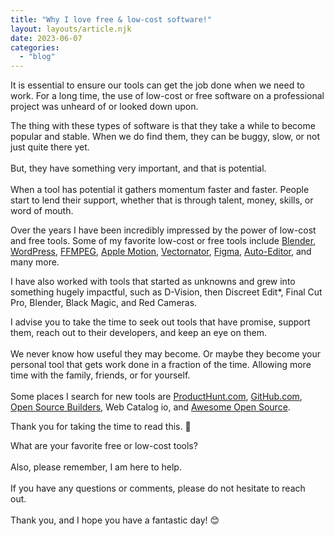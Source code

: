 ```yaml
---
title: "Why I love free & low-cost software!"
layout: layouts/article.njk
date: 2023-06-07
categories: 
  - "blog"
---
```


It is essential to ensure our tools can get the job done when we need to work. For a long time, the use of low-cost or free software on a professional project was unheard of or looked down upon. 

The thing with these types of software is that they take a while to become popular and stable. When we do find them, they can be buggy, slow, or not just quite there yet.   
​  
But, they have something very important, and that is potential.   
​  
When a tool has potential it gathers momentum faster and faster. People start to lend their support, whether that is through talent, money, skills, or word of mouth.

Over the years I have been incredibly impressed by the power of low-cost and free tools. Some of my favorite low-cost or free tools include [Blender](https://www.blender.org), [WordPress](http://wordpress.org), [FFMPEG](http://ffmpeg.org), [Apple Motion](https://www.apple.com/final-cut-pro/motion/), [Vectornator](https://www.vectornator.io), [Figma](https://www.figma.com), [Auto-Editor](https://github.com/WyattBlue/auto-editor), and many more.

I have also worked with tools that started as unknowns and grew into something hugely impactful, such as D-Vision, then Discreet Edit\*, Final Cut Pro, Blender, Black Magic, and Red Cameras.

I advise you to take the time to seek out tools that have promise, support them, reach out to their developers, and keep an eye on them.   
​  
We never know how useful they may become. Or maybe they become your personal tool that gets work done in a fraction of the time. Allowing more time with the family, friends, or for yourself.   
​  
Some places I search for new tools are [ProductHunt.com](http://ProductHunt.com), [GitHub.com](http://GitHub.com), [Open Source Builders](https://opensource.builders), Web Catalog io, and [Awesome Open Source](https://awesomeopensource.com).

Thank you for taking the time to read this. 🙂

What are your favorite free or low-cost tools?   
​  
Also, please remember, I am here to help.   
​  
If you have any questions or comments, please do not hesitate to reach out.   
​  
Thank you, and I hope you have a fantastic day! 😊
